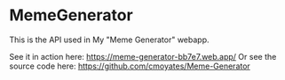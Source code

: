 # MemeGenerator

This is the API used in My "Meme Generator" webapp.

See it in action here: https://meme-generator-bb7e7.web.app/
Or see the source code here: https://github.com/cmoyates/Meme-Generator
